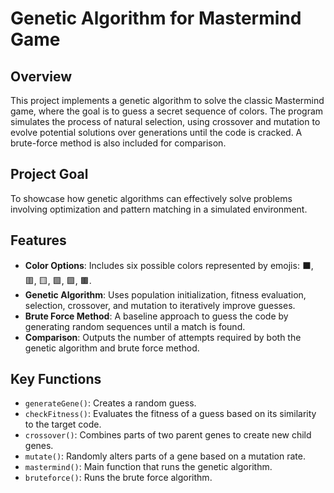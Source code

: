 # Genetic Algorithm for Mastermind Game

## Overview
This project implements a genetic algorithm to solve the classic Mastermind game, where the goal is to guess a secret sequence of colors. The program simulates the process of natural selection, using crossover and mutation to evolve potential solutions over generations until the code is cracked. A brute-force method is also included for comparison.

## Project Goal
To showcase how genetic algorithms can effectively solve problems involving optimization and pattern matching in a simulated environment.

## Features
- **Color Options**: Includes six possible colors represented by emojis: ⬛, 🟥, 🟨, 🟩, 🟪, 🟫.
- **Genetic Algorithm**: Uses population initialization, fitness evaluation, selection, crossover, and mutation to iteratively improve guesses.
- **Brute Force Method**: A baseline approach to guess the code by generating random sequences until a match is found.
- **Comparison**: Outputs the number of attempts required by both the genetic algorithm and brute force method.

## Key Functions
- `generateGene()`: Creates a random guess.
- `checkFitness()`: Evaluates the fitness of a guess based on its similarity to the target code.
- `crossover()`: Combines parts of two parent genes to create new child genes.
- `mutate()`: Randomly alters parts of a gene based on a mutation rate.
- `mastermind()`: Main function that runs the genetic algorithm.
- `bruteforce()`: Runs the brute force algorithm.

